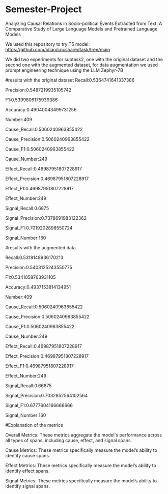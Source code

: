 # Semester-Project
Analyzing Causal Relations in Socio-political Events Extracted from Text: A Comparative Study of Large Language Models and Pretrained Language Models

We used this repository to try T5 model: https://github.com/idiap/cncsharedtask/tree/main

We did two experiments for subtask2, one with the original dataset and the second one with the augmented dataset, for data augmentation we used prompt engineering technique using the LLM Zephyr-7B

#results with the original dataset
Recall:0.5364741641337386

Precision:0.5487219935105742

F1:0.5399806175939386

Accuracy:0.49040043499731256

Number:409

Cause_Recall:0.5060240963855422

Cause_Precision:0.5060240963855422

Cause_F1:0.5060240963855422

Cause_Number:249

Effect_Recall:0.46987951807228917

Effect_Precision:0.46987951807228917

Effect_F1:0.46987951807228917

Effect_Number:249

Signal_Recall:0.6875

Signal_Precision:0.7378691983122362

Signal_F1:0.7019202898550724

Signal_Number:160

#results with the augmented data

Recall:0.5319148936170213

Precision:0.5403125243550775

F1:0.5341058763931105

Accuracy:0.4937153814134951

Number:409

Cause_Recall:0.5060240963855422

Cause_Precision:0.5060240963855422

Cause_F1:0.5060240963855422

Cause_Number:249

Effect_Recall:0.46987951807228917

Effect_Precision:0.46987951807228917

Effect_F1:0.46987951807228917

Effect_Number:249

Signal_Recall:0.66875

Signal_Precision:0.7032852564102564

Signal_F1:0.6777604166666666

Signal_Number:160

#Explanation of the metrics

Overall Metrics: These metrics aggregate the model's performance across all types of spans, including cause, effect, and signal spans.

Cause Metrics: These metrics specifically measure the model’s ability to identify cause spans.

Effect Metrics: These metrics specifically measure the model’s ability to identify effect spans.

Signal Metrics: These metrics specifically measure the model’s ability to identify signal spans.



